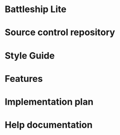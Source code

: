 <!-- 
R1	Answers to all the documentation requirements below.
R2	Your README.md should have a separate heading for each documentation requirement and answers organised under the appropriate headings.
R3	Provide full attribution to referenced sources (where applicable).
R4	Provide a link to your source control repository
R5	
Identify any code style guide or styling conventions that the application will adhere to.

Reference the chosen style guide appropriately.

R6	Develop a list of features that will be included in the application. It must include:
- at least THREE features
- describe each feature

Note: Ensure that your features above allow you to demonstrate your understanding of the following language elements and concepts:
- use of variables and the concept of variable scope
- loops and conditional control structures
- error handling

Consult with your educator to check your features are sufficient .
R7	
Develop an implementation plan which:
- outlines how each feature will be implemented and a checklist of tasks for each feature
- prioritise the implementation of different features, or checklist items within a feature
- provide a deadline, duration or other time indicator for each feature or checklist/checklist-item

Utilise a suitable project management platform to track this implementation plan.

Provide screenshots/images and/or a reference to an accessible project management platform used to track this implementation plan. 

> Your checklists for each feature should have at least 5 items.

R8	
Design help documentation which includes a set of instructions which accurately describe how to use and install the application.

You must include:
- steps to install the application
- any dependencies required by the application to operate
- any system/hardware requirements
- how to use any command line arguments made for the application -->
# Battleship Lite

# Source control repository

# Style Guide

# Features

# Implementation plan

# Help documentation
